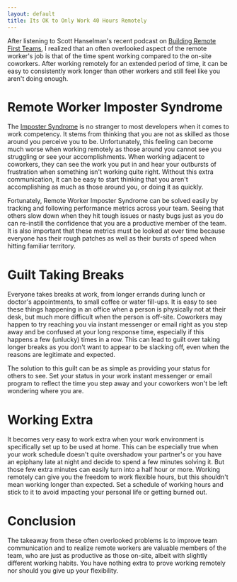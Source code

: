```yaml
---
layout: default
title: Its OK to Only Work 40 Hours Remotely
---
```


After listening to Scott Hanselman's recent podcast on [Building Remote First Teams](http://hanselminutes.com/533/building-remote-first-teams-with-karolina-szczur), I realized that an often overlooked aspect of the remote worker's job is that of the time spent working compared to the on-site coworkers. After working remotely for an extended period of time, it can be easy to consistently work longer than other workers and still feel like you aren't doing enough.

# Remote Worker Imposter Syndrome
The [Imposter Syndrome](https://www.wikiwand.com/en/Impostor_syndrome) is no stranger to most developers when it comes to work competency. It stems from thinking that you are not as skilled as those around you perceive you to be. Unfortunately, this feeling can become much worse when working remotely as those around you cannot see you struggling or see your accomplishments. When working adjacent to coworkers, they can see the work you put in and hear your outbursts of frustration when something isn't working quite right. Without this extra communication, it can be easy to start thinking that you aren't accomplishing as much as those around you, or doing it as quickly.

Fortunately, Remote Worker Imposter Syndrome can be solved easily by tracking and following performance metrics across your team. Seeing that others slow down when they hit tough issues or nasty bugs just as you do can re-instill the confidence that you are a productive member of the team. It is also important that these metrics must be looked at over time because everyone has their rough patches as well as their bursts of speed when hitting familiar territory.

# Guilt Taking Breaks
Everyone takes breaks at work, from longer errands during lunch or doctor's appointments, to small coffee or water fill-ups. It is easy to see these things happening in an office when a person is physically not at their desk, but much more difficult when the person is off-site. Coworkers may happen to try reaching you via instant messenger or email right as you step away and be confused at your long response time, especially if this happens a few (unlucky) times in a row. This can lead to guilt over taking longer breaks as you don't want to appear to be slacking off, even when the reasons are legitimate and expected.

The solution to this guilt can be as simple as providing your status for others to see. Set your status in your work instant messenger or email program to reflect the time you step away and your coworkers won't be left wondering where you are.

# Working Extra
It becomes very easy to work extra when your work environment is specifically set up to be used at home. This can be especially true when your work schedule doesn't quite overshadow your partner's or you have an epiphany late at night and decide to spend a few minutes solving it. But those few extra minutes can easily turn into a half hour or more. Working remotely can give you the freedom to work flexible hours, but this shouldn't mean working longer than expected. Set a schedule of working hours and stick to it to avoid impacting your personal life or getting burned out.
  
# Conclusion
The takeaway from these often overlooked problems is to improve team communication and to realize remote workers are valuable members of the team, who are just as productive as those on-site, albeit with slightly different working habits. You have nothing extra to prove working remotely nor should you give up your flexibility.
